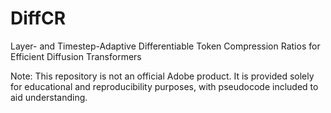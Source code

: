 # DiffCR
Layer- and Timestep-Adaptive Differentiable Token Compression Ratios for Efficient Diffusion Transformers

Note: This repository is not an official Adobe product. It is provided solely for educational and reproducibility purposes, with pseudocode included to aid understanding.
